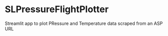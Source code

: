 # SLPressureFlightPlotter
Streamlit app to plot PRessure and Temperature data scraped from an ASP URL
